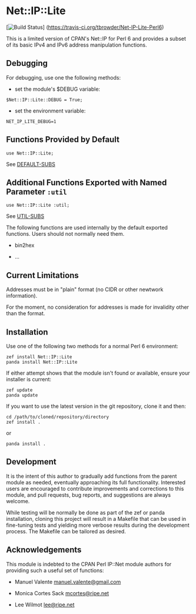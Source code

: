 # Net::IP::Lite

[![Build Status](https://travis-ci.org/tbrowder/Net-IP-Lite-Perl6.svg?branch=master)]
  (https://travis-ci.org/tbrowder/Net-IP-Lite-Perl6)

This is a limited version of CPAN's Net::IP for Perl 6 and provides a
subset of its basic IPv4 and IPv6 address manipulation functions.

## Debugging

For debugging, use one the following methods:

- set the module's $DEBUG variable:

```Perl6
$Net::IP::Lite::DEBUG = True;
```

- set the environment variable:

```Perl6
NET_IP_LITE_DEBUG=1
```

## Functions Provided by Default

```Perl6
use Net::IP::Lite;
```

See [DEFAULT-SUBS](http://github.com/tbrowder/Net-IP-Lite-Perl6/DEFAULT-SUBS.md)

## Additional Functions Exported with Named Parameter `:util`

```Perl6
use Net::IP::Lite :util;
```

See [UTIL-SUBS](http://github.com/tbrowder/Net-IP-Lite-Perl6/UTIL-SUBS.md)

The following functions are used internally by the default exported
functions. Users should not normally need them.
- bin2hex

- ...


## Current Limitations

Addresses must be in "plain" format (no CIDR or other newtwork information).

For the moment, no consideration for addresses is made for invalidity
other than the format.

## Installation

Use one of the following two methods for a normal Perl 6 environment:

```Perl6
zef install Net::IP::Lite
panda install Net::IP::Lite
```

If either attempt shows that the module isn't found or available, ensure your installer is current:

```Perl6
zef update
panda update
```

If you want to use the latest version in the git repository, clone it and then:

```Perl6
cd /path/to/cloned/repository/directory
zef install .
```

or

```Perl6
panda install .
```

## Development

It is the intent of this author to gradually add functions from the
parent module as needed, eventually approaching its full
functionality. Interested users are encouraged to contribute
improvements and corrections to this module, and pull requests, bug
reports, and suggestions are always welcome.

While testing will be normally be done as part of the zef or panda
installation, cloning this project will result in a Makefile that can
be used in fine-tuning tests and yielding more verbose results during
the development process. The Makefile can be tailored as desired.

## Acknowledgements

This module is indebted to the CPAN Perl IP::Net module authors for
providing such a useful set of functions:

- Manuel Valente <manuel.valente@gmail.com>

- Monica Cortes Sack <mcortes@ripe.net>

- Lee Wilmot <lee@ripe.net>
